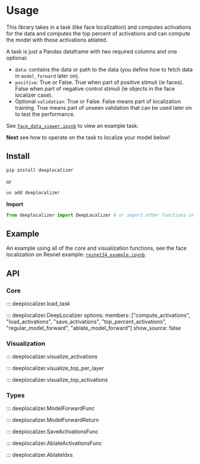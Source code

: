 # Usage 

This library takes in a task (like face localization) and computes activations for the data and computes the top percent of activations and can compute the model with those activations ablated.

A task is just a Pandas dataframe with two required columns and one optional:
- `data`: contains the data or path to the data (you define how to fetch data in `model_forward` later on).
- `positive`: True or False. True when part of positive stimuli (ie faces). False when part of negative control stimuli (ie objects in the face localizer case).
- Optional `validation`: True or False. False means part of localization training. True means part of unseen validation that can be used later on to test the performance.

See [`face_data_viewer.ipynb`](https://github.com/xnought/deeplocalizer/blob/main/face_data_viewer.ipynb) to view an example task.

**Next** see how to operate on the task to localize your model below!

## Install

```bash
pip install deeplocalizer
```

or 

```bash
uv add deeplocalizer
```

**Import**

```python
from deeplocalizer import DeepLocalizer # or import other functions in API below
```

## Example

An example using all of the core and visualization functions, see the face localization on Resnet example:  [`resnet34_example.ipynb`](https://github.com/xnought/deeplocalizer/blob/main/resnet34_example.ipynb).

## API

### Core

::: deeplocalizer.load_task

::: deeplocalizer.DeepLocalizer
    options:
        members: ["compute_activations", 
                  "load_activations", 
                  "save_activations",
                  "top_percent_activations",
                  "regular_model_forward",
                  "ablate_model_forward"]
        show_source: false

### Visualization

::: deeplocalizer.visualize_activations

::: deeplocalizer.visualize_top_per_layer

::: deeplocalizer.visualize_top_activations

### Types

::: deeplocalizer.ModelForwardFunc  

::: deeplocalizer.ModelForwardReturn  

::: deeplocalizer.SaveActivationsFunc 

::: deeplocalizer.AblateActivationsFunc    

::: deeplocalizer.AblateIdxs   